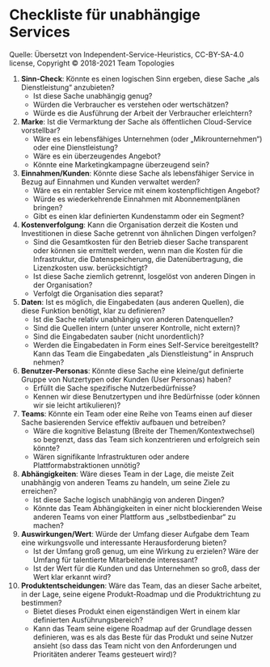 # Checkliste für unabhängige Services
Quelle: Übersetzt von Independent-Service-Heuristics, CC-BY-SA-4.0 license, Copyright © 2018-2021 Team Topologies

1. **Sinn-Check**: Könnte es einen logischen Sinn ergeben, diese Sache „als Dienstleistung“ anzubieten?
    - Ist diese Sache unabhängig genug?
    - Würden die Verbraucher es verstehen oder wertschätzen?
    - Würde es die Ausführung der Arbeit der Verbraucher erleichtern?
2. **Marke**: Ist die Vermarktung der Sache als öffentlichen Cloud-Service vorstellbar?
    - Wäre es ein lebensfähiges Unternehmen (oder „Mikrounternehmen“) oder eine Dienstleistung?
    - Wäre es ein überzeugendes Angebot?
    - Könnte eine Marketingkampagne überzeugend sein?
3. **Einnahmen/Kunden**: Könnte diese Sache als lebensfähiger Service in Bezug auf Einnahmen und Kunden verwaltet werden?
    - Wäre es ein rentabler Service mit einem kostenpflichtigen Angebot?
    - Würde es wiederkehrende Einnahmen mit Abonnementplänen bringen?
    - Gibt es einen klar definierten Kundenstamm oder ein Segment?
4. **Kostenverfolgung**: Kann die Organisation derzeit die Kosten und Investitionen in diese Sache getrennt von ähnlichen Dingen verfolgen?
    - Sind die Gesamtkosten für den Betrieb dieser Sache transparent oder können sie ermittelt werden, wenn man die Kosten für die Infrastruktur, die Datenspeicherung, die Datenübertragung, die Lizenzkosten usw. berücksichtigt?
    - Ist diese Sache ziemlich getrennt, losgelöst von anderen Dingen in der Organisation?
    - Verfolgt die Organisation dies separat?
5. **Daten**: Ist es möglich, die Eingabedaten (aus anderen Quellen), die diese Funktion benötigt, klar zu definieren?
    - Ist die Sache relativ unabhängig von anderen Datenquellen?
    - Sind die Quellen intern (unter unserer Kontrolle, nicht extern)?
    - Sind die Eingabedaten sauber (nicht unordentlich)?
    - Werden die Eingabedaten in Form eines Self-Service bereitgestellt? Kann das Team die Eingabedaten „als Dienstleistung“ in Anspruch nehmen?
6. **Benutzer-Personas**: Könnte diese Sache eine kleine/gut definierte Gruppe von Nutzertypen oder Kunden (User Personas) haben?
    - Erfüllt die Sache spezifische Nutzerbedürfnisse?
    - Kennen wir diese Benutzertypen und ihre Bedürfnisse (oder können wir sie leicht artikulieren)?
7. **Teams**: Könnte ein Team oder eine Reihe von Teams einen auf dieser Sache basierenden Service effektiv aufbauen und betreiben?
    - Wäre die kognitive Belastung (Breite der Themen/Kontextwechsel) so begrenzt, dass das Team sich konzentrieren und erfolgreich sein könnte?
    - Wären signifikante Infrastrukturen oder andere Plattformabstraktionen unnötig?
8. **Abhängigkeiten**: Wäre dieses Team in der Lage, die meiste Zeit unabhängig von anderen Teams zu handeln, um seine Ziele zu erreichen?
    - Ist diese Sache logisch unabhängig von anderen Dingen?
    - Könnte das Team Abhängigkeiten in einer nicht blockierenden Weise anderen Teams von einer Plattform aus „selbstbedienbar“ zu machen?
9. **Auswirkungen/Wert**: Würde der Umfang dieser Aufgabe dem Team eine wirkungsvolle und interessante Herausforderung bieten?
    - Ist der Umfang groß genug, um eine Wirkung zu erzielen? Wäre der Umfang für talentierte Mitarbeitende interessant?
    - Ist der Wert für die Kunden und das Unternehmen so groß, dass der Wert klar erkannt wird?
10.	**Produktentscheidungen**: Wäre das Team, das an dieser Sache arbeitet, in der Lage, seine eigene Produkt-Roadmap und die Produktrichtung zu bestimmen?
    - Bietet dieses Produkt einen eigenständigen Wert in einem klar definierten Ausführungsbereich?
    - Kann das Team seine eigene Roadmap auf der Grundlage dessen definieren, was es als das Beste für das Produkt und seine Nutzer ansieht (so dass das Team nicht von den Anforderungen und Prioritäten anderer Teams gesteuert wird)?
